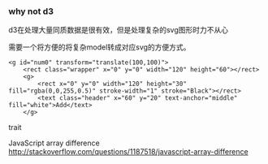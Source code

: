 ### why not d3

d3在处理大量同质数据是很有效，但是处理复杂的svg图形时力不从心

需要一个将方便的将复杂model转成对应svg的方便方式。

    <g id="num0" transform="translate(100,100)">
        <rect class="wrapper" x="0" y="0" width="120" height="60"></rect>
        <g>
            <rect x="0" y="0" width="120" height="30" fill="rgba(0,0,255,0.5)" stroke-width="1" stroke="Black"></rect>
            <text class="header" x="60" y="20" text-anchor="middle" fill="white">Add</text>
        </g>


trait



JavaScript array difference
http://stackoverflow.com/questions/1187518/javascript-array-difference